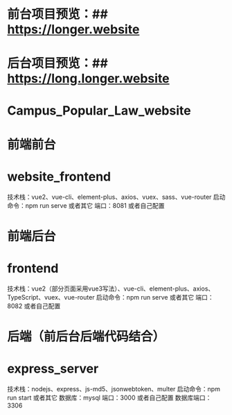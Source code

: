 # 前台项目预览：## https://longer.website
# 后台项目预览：## https://long.longer.website

# Campus_Popular_Law_website
# 前端前台
# website_frontend
技术栈：vue2、vue-cli、element-plus、axios、vuex、sass、vue-router
启动命令：npm run serve 或者其它
端口：8081 或者自己配置

# 前端后台
# frontend
技术栈：vue2（部分页面采用vue3写法）、vue-cli、element-plus、axios、TypeScript、vuex、vue-router
启动命令：npm run serve 或者其它
端口：8082 或者自己配置

# 后端（前后台后端代码结合）
# express_server
技术栈：nodejs、express、js-md5、jsonwebtoken、multer
启动命令：npm run start 或者其它
数据库：mysql
端口：3000 或者自己配置
数据库端口：3306



